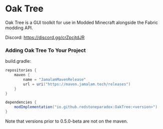 # Oak Tree

Oak Tree is a GUI toolkit for use in Modded Minecraft alongside the Fabric modding API.

Discord: https://discord.gg/crZpcjtdJR

### Adding Oak Tree To Your Project

build.gradle:

```gradle
repositories {
    maven {
		name = "JamalamMavenRelease"
		url = uri("https://maven.jamalam.tech/releases")
	}
}

dependencies {
    modImplementation("io.github.redstoneparadox:OakTree:<version>")
}
```

Note that versions prior to 0.5.0-beta are not on the maven.
